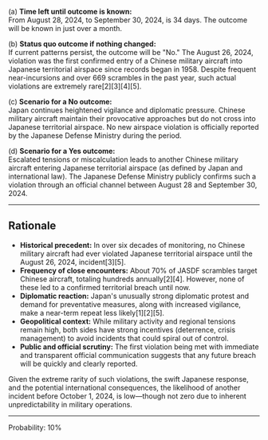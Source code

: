 (a) **Time left until outcome is known:**  
From August 28, 2024, to September 30, 2024, is 34 days. The outcome will be known in just over a month.

(b) **Status quo outcome if nothing changed:**  
If current patterns persist, the outcome will be "No." The August 26, 2024, violation was the first confirmed entry of a Chinese military aircraft into Japanese territorial airspace since records began in 1958. Despite frequent near-incursions and over 669 scrambles in the past year, such actual violations are extremely rare[2][3][4][5].

(c) **Scenario for a No outcome:**  
Japan continues heightened vigilance and diplomatic pressure. Chinese military aircraft maintain their provocative approaches but do not cross into Japanese territorial airspace. No new airspace violation is officially reported by the Japanese Defense Ministry during the period.

(d) **Scenario for a Yes outcome:**  
Escalated tensions or miscalculation leads to another Chinese military aircraft entering Japanese territorial airspace (as defined by Japan and international law). The Japanese Defense Ministry publicly confirms such a violation through an official channel between August 28 and September 30, 2024.

---

## Rationale

- **Historical precedent:** In over six decades of monitoring, no Chinese military aircraft had ever violated Japanese territorial airspace until the August 26, 2024, incident[3][5].
- **Frequency of close encounters:** About 70% of JASDF scrambles target Chinese aircraft, totaling hundreds annually[2][4]. However, none of these led to a confirmed territorial breach until now.
- **Diplomatic reaction:** Japan's unusually strong diplomatic protest and demand for preventative measures, along with increased vigilance, make a near-term repeat less likely[1][2][5].
- **Geopolitical context:** While military activity and regional tensions remain high, both sides have strong incentives (deterrence, crisis management) to avoid incidents that could spiral out of control.
- **Public and official scrutiny:** The first violation being met with immediate and transparent official communication suggests that any future breach will be quickly and clearly reported.

Given the extreme rarity of such violations, the swift Japanese response, and the potential international consequences, the likelihood of another incident before October 1, 2024, is low—though not zero due to inherent unpredictability in military operations.

---

Probability: 10%